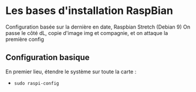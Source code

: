 # Les bases d'installation RaspBian

Configuration basée sur la dernière en date, Raspbian Stretch (Debian 9)
On passe le côté dL, copie d'image img et compagnie, et on attaque la première config

## Configuration basique

En premier lieu, étendre le système sur toute la carte :
- `sudo raspi-config`
